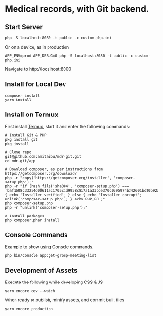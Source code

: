 # Medical records, with Git backend.

## Start Server

    php -S localhost:8080 -t public -c custom-php.ini

Or on a device, as in production

    APP_ENV=prod APP_DEBUG=0 php -S localhost:8080 -t public -c custom-php.ini

Navigate to http://localhost:8000

## Install for Local Dev

    composer install
    yarn install

## Install on Termux

First install [Termux](https://termux.com/), start it and enter the following commands:

    # Install Git & PHP
    pkg install git
    pkg install

    # Clone repo
    git@github.com:amitaibu/mdr-git.git
    cd mdr-git/app

    # Download composer, as per instructions from https://getcomposer.org/download/
    php -r "copy('https://getcomposer.org/installer', 'composer-setup.php');"
    php -r "if (hash_file('sha384', 'composer-setup.php') === 'baf1608c33254d00611ac1705c1d9958c817a1a33bce370c0595974b342601bd80b92a3f46067da89e3b06bff421f182') { echo 'Installer verified'; } else { echo 'Installer corrupt'; unlink('composer-setup.php'); } echo PHP_EOL;"
    php composer-setup.php
    php -r "unlink('composer-setup.php');"

    # Install packages
    php composer.phar install    
        

## Console Commands

Example to show using Console commands.

    php bin/console app:get-group-meeting-list

## Development of Assets

Execute the following while developing CSS & JS

    yarn encore dev --watch
    
When ready to publish, minify assets, and commit built files

    yarn encore production

